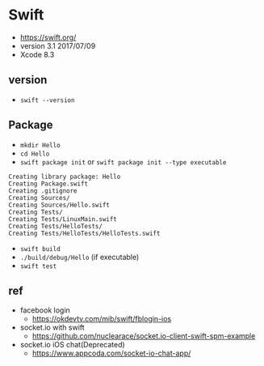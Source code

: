 # Swift
* https://swift.org/
* version 3.1 2017/07/09
* Xcode 8.3

## version
* `swift --version`

## Package
* `mkdir Hello`
* `cd Hello`
* `swift package init` or `swift package init --type executable`
```
Creating library package: Hello
Creating Package.swift
Creating .gitignore
Creating Sources/
Creating Sources/Hello.swift
Creating Tests/
Creating Tests/LinuxMain.swift
Creating Tests/HelloTests/
Creating Tests/HelloTests/HelloTests.swift
```
* `swift build`
* `./build/debug/Hello` (if executable)
* `swift test`

## ref
* facebook login
  * https://okdevtv.com/mib/swift/fblogin-ios
* socket.io with swift
  * https://github.com/nuclearace/socket.io-client-swift-spm-example
* socket.io iOS chat(Deprecated)
  * https://www.appcoda.com/socket-io-chat-app/
